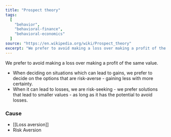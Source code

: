 ```yaml
---
title: "Prospect theory"
tags:
  [
    "behavior",
    "behavioral-finance",
    "behavioral-economics"
  ]
source: "https://en.wikipedia.org/wiki/Prospect_theory"
excerpt: "We prefer to avoid making a loss over making a profit of the same value."
---
```


We prefer to avoid making a loss over making a profit of the same value.

- When deciding on situations which can lead to gains, we prefer to decide on the options that are risk-averse - gaining less with more certainty.
- When it can lead to losses, we are risk-seeking - we prefer solutions that lead to smaller values - as long as it has the potential to avoid losses.

### Cause

- [[Loss aversion]]
- Risk Aversion